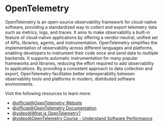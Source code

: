 # OpenTelemetry

OpenTelemetry is an open-source observability framework for cloud-native software, providing a standardized way to collect and export telemetry data such as metrics, logs, and traces. It aims to make observability a built-in feature of cloud-native applications by offering a vendor-neutral, unified set of APIs, libraries, agents, and instrumentation. OpenTelemetry simplifies the implementation of observability across different languages and platforms, enabling developers to instrument their code once and send data to multiple backends. It supports automatic instrumentation for many popular frameworks and libraries, reducing the effort required to add observability to applications. By providing a consistent approach to data collection and export, OpenTelemetry facilitates better interoperability between observability tools and platforms in modern, distributed software environments.

Visit the following resources to learn more:

- [@official@OpenTelemetry Website](https://opentelemetry.io/)
- [@official@OpenTelemetry Documentation](https://opentelemetry.io/docs/)
- [@video@What is OpenTelemetry?](https://www.youtube.com/watch?v=mUA-uzk94ro)
- [@video@OpenTelemetry Course - Understand Software Performance](https://www.youtube.com/watch?v=r8UvWSX3KA8)
